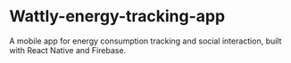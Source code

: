 # Wattly-energy-tracking-app
A mobile app for energy consumption tracking and social interaction, built with React Native and Firebase.
